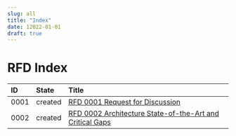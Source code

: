 ```yaml
---
slug: all
title: "Index"
date: 12022-01-01
draft: true
---
```


# RFD Index

| ID   | State | Title |
| :--- | :---  | :---  |
| 0001 | created  | [RFD 0001 Request for Discussion](./0001/index.md) |
| 0002 | created  | [RFD 0002 Architecture State-of-the-Art and Critical Gaps](./0002/index.md) |